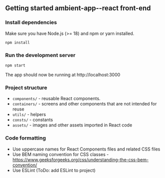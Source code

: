 ## Getting started ambient-app--react front-end

### Install dependencies

Make sure you have Node.js (>= 18) and npm or yarn installed.

```
npm install
```


### Run the development server

```
npm start
```

The app should now be running at http://localhost:3000

### Project structure


* `components/` - reusable React components. 
* `containers/` - screens and other components that are not intended for reuse
* `utils/` - helpers
* `consts/` - constants
* `assets/` - images and other assets imported in React code

### Code formatting

* Use uppercase names for React Components files and related CSS files
* Use BEM naming convention for CSS classes - https://www.geeksforgeeks.org/css/understanding-the-css-bem-convention/
* Use ESLint (ToDo: add ESLint to project)
